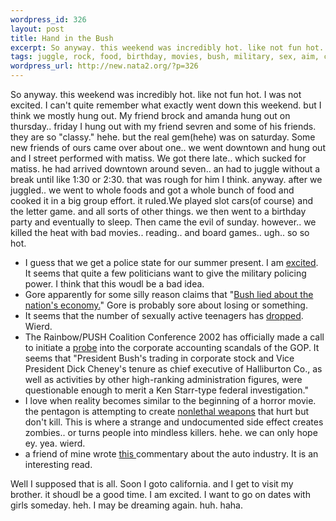 ```yaml
--- 
wordpress_id: 326
layout: post
title: Hand in the Bush
excerpt: So anyway. this weekend was incredibly hot. like not fun hot. I was not excited. I can't quite remember what exactly went down this weekend. but I think we mostly hung out. My friend brock and amanda hung out on thursday.. friday I hung out with my friend sevren and some of his friends. they are so "classy." hehe. but the real gem(hehe) was on saturday. Some new friends of ours came over about o...
tags: juggle, rock, food, birthday, movies, bush, military, sex, aim, corporate, games, matiss, girls, politic, cars
wordpress_url: http://new.nata2.org/?p=326
---
```

So anyway. this weekend was incredibly hot. like not fun hot. I was not excited. I can't quite remember what exactly went down this weekend. but I think we mostly hung out. My friend brock and amanda hung out on thursday.. friday I hung out with my friend sevren and some of his friends. they are so "classy." hehe. but the real gem(hehe) was on saturday. Some new friends of ours came over about one.. we went downtown and hung out and I street performed with matiss. We got there late.. which sucked for matiss. he had arrived downtown around seven.. an had to juggle without a break until like 1:30 or 2:30. that was rough for him I think. anyway. after we juggled.. we went to whole foods and got a whole bunch of food and cooked it in a big group effort. it ruled.We played slot cars(of course) and the letter game. and all sorts of other things. we then went to a birthday party and eventually to sleep. Then came the evil of sunday. however.. we killed the heat with bad movies.. reading.. and board games.. ugh.. so so hot.<br/>
<ul>
<li>I guess that we get a police state for our summer present. I am <a href="http://www.washingtontimes.com/national/20020722-6619304.htm">excited</a>. It seems that quite a few politicians want to give the military policing power. I think that this woudl be a bad idea. 

<li>Gore apparently for some silly reason claims that "<a href="http://story.news.yahoo.com/news?tmpl=story2&cid=664&u=/ap/20020721/ap_to_po/gore_3&printer=1">Bush lied about the nation's economy.</a>" Gore is probably sore about losing or something. 

<li>It seems that the number of sexually active teenagers has <a href="http://www.washingtontimes.com/national/20020722-76660856.htm">dropped</a>. Wierd. 

<li>The Rainbow/PUSH Coalition Conference 2002 has officially made a call to initiate a <a href="http://www.suntimes.com/output/news/cst-nws-push21.html">probe</a> into the corporate accounting scandals of the GOP. It seems that "President Bush's trading in corporate stock and Vice President Dick Cheney's tenure as chief executive of Halliburton Co., as well as activities by other high-ranking administration figures, were questionable enough to merit a Ken Starr-type federal investigation."

<li>I love when reality becomes similar to the beginning of a horror movie. the pentagon is attempting to create <a href="http://www.time.com/time/nation/article/0,8599,322588,00.html">nonlethal weapons</a> that hurt but don't kill. This is where a strange and undocumented side effect creates zombies.. or turns people into mindless killers. hehe. we can only hope ey. yea. wierd.
<li>a friend of mine wrote <a href="http://www.stoneeye.com/eyetalknow/oped/07-20-02.html">this </a> commentary about the auto industry. It is an interesting read.
</ul>
Well I supposed that is all. Soon I goto california. and I get to visit my brother. it shoudl be a good time. I am excited. I want to go on dates with girls someday.  heh. I may be dreaming again. huh. haha.
